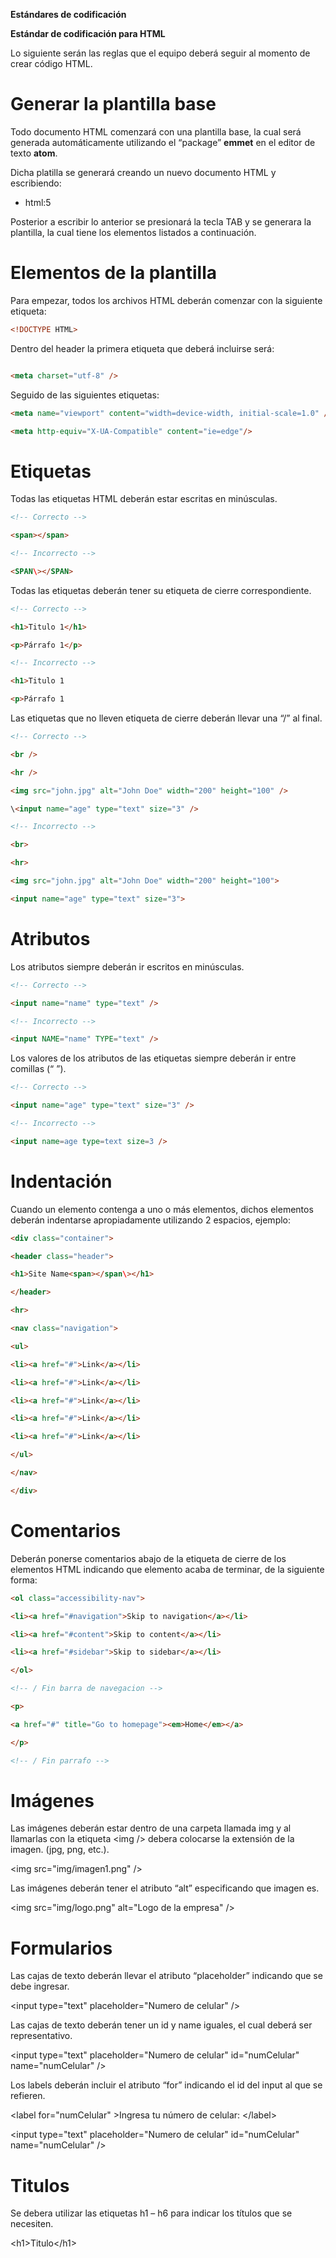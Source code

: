 **Estándares de codificación**

**Estándar de codificación para HTML**

Lo siguiente serán las reglas que el equipo deberá seguir al momento de crear
código HTML.

Generar la plantilla base
=========================

Todo documento HTML comenzará con una plantilla base, la cual será generada
automáticamente utilizando el “package” **emmet** en el editor de texto
**atom**.

Dicha platilla se generará creando un nuevo documento HTML y escribiendo:

-   html:5

Posterior a escribir lo anterior se presionará la tecla TAB y se generara la
plantilla, la cual tiene los elementos listados a continuación.

Elementos de la plantilla
=========================

Para empezar, todos los archivos HTML deberán comenzar con la siguiente
etiqueta:
```html
<!DOCTYPE HTML>
```

Dentro del header la primera etiqueta que deberá incluirse será:

```html

<meta charset="utf-8" />

```

Seguido de las siguientes etiquetas:
```html
<meta name="viewport" content="width=device-width, initial-scale=1.0" />
```
```html
<meta http-equiv="X-UA-Compatible" content="ie=edge"/>
```

Etiquetas
=========

Todas las etiquetas HTML deberán estar escritas en minúsculas.
```html
<!-- Correcto -->

<span></span>

<!-- Incorrecto -->

<SPAN\></SPAN>
```
Todas las etiquetas deberán tener su etiqueta de cierre correspondiente.
```html
<!-- Correcto -->

<h1>Titulo 1</h1>

<p>Párrafo 1</p>

<!-- Incorrecto -->

<h1>Titulo 1

<p>Párrafo 1
  ```
Las etiquetas que no lleven etiqueta de cierre deberán llevar una “/” al final.
```html
<!-- Correcto -->

<br />

<hr />

<img src="john.jpg" alt="John Doe" width="200" height="100" />

\<input name="age" type="text" size="3" />

<!-- Incorrecto -->

<br>

<hr>

<img src="john.jpg" alt="John Doe" width="200" height="100">

<input name="age" type="text" size="3">
```
Atributos
=========

Los atributos siempre deberán ir escritos en minúsculas.
```html
<!-- Correcto -->

<input name="name" type="text" />

<!-- Incorrecto -->

<input NAME="name" TYPE="text" />
```
Los valores de los atributos de las etiquetas siempre deberán ir entre comillas
(“ ”).
```html
<!-- Correcto -->

<input name="age" type="text" size="3" />

<!-- Incorrecto -->

<input name=age type=text size=3 />
```
Indentación
===========

Cuando un elemento contenga a uno o más elementos, dichos elementos deberán
indentarse apropiadamente utilizando 2 espacios, ejemplo:
```html
<div class="container">

<header class="header">

<h1>Site Name<span></span\></h1>

</header>

<hr>

<nav class="navigation">

<ul>

<li><a href="#">Link</a></li>

<li><a href="#">Link</a></li>

<li><a href="#">Link</a></li>

<li><a href="#">Link</a></li>

<li><a href="#">Link</a></li>

</ul>

</nav>

</div>
```
Comentarios
===========

Deberán ponerse comentarios abajo de la etiqueta de cierre de los elementos HTML
indicando que elemento acaba de terminar, de la siguiente forma:
```html
<ol class="accessibility-nav">

<li><a href="#navigation">Skip to navigation</a></li>

<li><a href="#content">Skip to content</a></li>

<li><a href="#sidebar">Skip to sidebar</a></li>

</ol>

<!-- / Fin barra de navegacion -->

<p>

<a href="#" title="Go to homepage"><em>Home</em></a>

</p>

<!-- / Fin parrafo -->
```
Imágenes
========

Las imágenes deberán estar dentro de una carpeta llamada img y al llamarlas con
la etiqueta \<img /\> debera colocarse la extensión de la imagen. (jpg, png,
etc.).

\<img src="img/imagen1.png" /\>

Las imágenes deberán tener el atributo “alt” especificando que imagen es.

\<img src="img/logo.png" alt="Logo de la empresa" /\>

Formularios
===========

Las cajas de texto deberán llevar el atributo “placeholder” indicando que se
debe ingresar.

\<input type="text" placeholder="Numero de celular" /\>

Las cajas de texto deberán tener un id y name iguales, el cual deberá ser
representativo.

\<input type="text" placeholder="Numero de celular" id="numCelular"
name="numCelular" /\>

Los labels deberán incluir el atributo “for” indicando el id del input al que se
refieren.

\<label for="numCelular" \>Ingresa tu número de celular: \</label\>

\<input type="text" placeholder="Numero de celular" id="numCelular"
name="numCelular" /\>

Titulos
=======

Se debera utilizar las etiquetas h1 – h6 para indicar los títulos que se
necesiten.

\<h1\>Titulo\</h1\>
